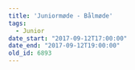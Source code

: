 ```yaml
---
title: 'Juniormøde - Bålmøde'
tags:
  - Junior
date_start: "2017-09-12T17:00:00"
date_end: "2017-09-12T19:00:00"
old_id: 6893
---
```

